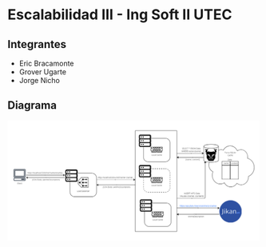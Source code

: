 # Escalabilidad III - Ing Soft II UTEC

## Integrantes

- Eric Bracamonte 
- Grover Ugarte
- Jorge Nicho

## Diagrama
![](./arquitectura.png)